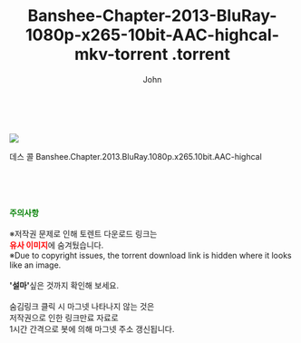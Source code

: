 ﻿---
layout: post
title:  "                   Banshee-Chapter-2013-BluRay-1080p-x265-10bit-AAC-highcal-mkv-torrent                .torrent"
author: John
categories: [ 영화 ]
tags: [  ]
image: https://torrentrj59.com/uploadfile/full/1554ce578fff91a24e5eb12954a0a3fb51f9e076.jpg 
description: "                   Banshee-Chapter-2013-BluRay-1080p-x265-10bit-AAC-highcal-mkv-torrent                 torrent 정보 공유"
toc: true
toc_sticky: true
---

<br>
<p><img src="https://torrentrj59.com/uploadfile/full/1554ce578fff91a24e5eb12954a0a3fb51f9e076.jpg"/></p>
 데스 콜 Banshee.Chapter.2013.BluRay.1080p.x265.10bit.AAC-highcal    
    
<br><br><br>
<p data-ke-size="size16"><b><span style="color: green;">주의사항</span></b><br /><br />※저작권 문제로 인해 토렌트 다운로드 링크는<br /><b><span style="color: red;">유사 이미지</span></b>에 숨겨뒀습니다.<br />※Due to copyright issues, the torrent download link is hidden where it looks like an image.<br /><br /><b>'설마'</b>싶은 것까지 확인해 보세요.<br /><br />숨김링크 클릭 시 마그넷 나타나지 않는 것은<br />저작권으로 인한 링크만료 자료로<br />1시간 간격으로 봇에 의해 마그넷 주소 갱신됩니다.</p>
